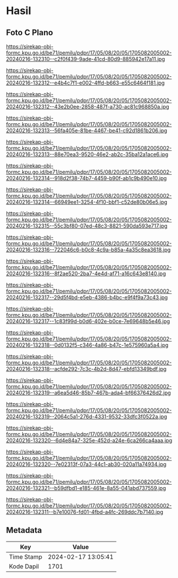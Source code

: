 # Hasil

## Foto C Plano

https://sirekap-obj-formc.kpu.go.id/be71/pemilu/pdpr/17/05/08/20/05/1705082005002-20240216-132310--c2f0f439-9ade-41cd-80d9-885942e17a11.jpg

https://sirekap-obj-formc.kpu.go.id/be71/pemilu/pdpr/17/05/08/20/05/1705082005002-20240216-132312--e4b4c7f1-e002-4ffd-b663-e55c6464f181.jpg

https://sirekap-obj-formc.kpu.go.id/be71/pemilu/pdpr/17/05/08/20/05/1705082005002-20240216-132312--43e2b0ee-2858-487f-a730-ac81c968850a.jpg

https://sirekap-obj-formc.kpu.go.id/be71/pemilu/pdpr/17/05/08/20/05/1705082005002-20240216-132313--56fa405e-81be-4467-be41-c92d1861b206.jpg

https://sirekap-obj-formc.kpu.go.id/be71/pemilu/pdpr/17/05/08/20/05/1705082005002-20240216-132313--88e70ea3-9520-46e2-ab2c-35ba12a1ace6.jpg

https://sirekap-obj-formc.kpu.go.id/be71/pemilu/pdpr/17/05/08/20/05/1705082005002-20240216-132314--918d2f38-74b7-4459-b90f-ab1c9b490e10.jpg

https://sirekap-obj-formc.kpu.go.id/be71/pemilu/pdpr/17/05/08/20/05/1705082005002-20240216-132314--66949ee1-3254-4f10-bbf1-c52de80b06e5.jpg

https://sirekap-obj-formc.kpu.go.id/be71/pemilu/pdpr/17/05/08/20/05/1705082005002-20240216-132315--55c3bf80-07ed-48c3-8821-590da593e717.jpg

https://sirekap-obj-formc.kpu.go.id/be71/pemilu/pdpr/17/05/08/20/05/1705082005002-20240216-132316--722046c6-b0c8-4c9a-b85a-4a35c8ea3618.jpg

https://sirekap-obj-formc.kpu.go.id/be71/pemilu/pdpr/17/05/08/20/05/1705082005002-20240216-132316--8f2ae520-2ba7-4e4d-af71-a16c643e8140.jpg

https://sirekap-obj-formc.kpu.go.id/be71/pemilu/pdpr/17/05/08/20/05/1705082005002-20240216-132317--29d5f4bd-e5eb-4386-b4bc-e9f4f9a73c43.jpg

https://sirekap-obj-formc.kpu.go.id/be71/pemilu/pdpr/17/05/08/20/05/1705082005002-20240216-132317--1c83f99d-b0d6-402e-b0ce-7e69648b5e46.jpg

https://sirekap-obj-formc.kpu.go.id/be71/pemilu/pdpr/17/05/08/20/05/1705082005002-20240216-132318--0d0132f5-c346-4a86-b47c-1e575960a5a4.jpg

https://sirekap-obj-formc.kpu.go.id/be71/pemilu/pdpr/17/05/08/20/05/1705082005002-20240216-132318--acfde292-7c3c-4b2d-8d47-ebfd13349bdf.jpg

https://sirekap-obj-formc.kpu.go.id/be71/pemilu/pdpr/17/05/08/20/05/1705082005002-20240216-132319--a6ea5d46-85b7-467b-ada4-bf66376426d2.jpg

https://sirekap-obj-formc.kpu.go.id/be71/pemilu/pdpr/17/05/08/20/05/1705082005002-20240216-132319--2064c5a1-276d-4331-9532-33dfc3f0522a.jpg

https://sirekap-obj-formc.kpu.go.id/be71/pemilu/pdpr/17/05/08/20/05/1705082005002-20240216-132320--6d4e84a7-325e-452d-a24e-6ca266ca4aaa.jpg

https://sirekap-obj-formc.kpu.go.id/be71/pemilu/pdpr/17/05/08/20/05/1705082005002-20240216-132320--7e02313f-07a3-44c1-ab30-020a11a74934.jpg

https://sirekap-obj-formc.kpu.go.id/be71/pemilu/pdpr/17/05/08/20/05/1705082005002-20240216-132321--b59dfbd1-e185-461e-8a55-041abd737559.jpg

https://sirekap-obj-formc.kpu.go.id/be71/pemilu/pdpr/17/05/08/20/05/1705082005002-20240216-132311--b7e10076-fd01-4fbd-a4fc-269ddc7b7140.jpg


## Metadata

| Key        | Value               |
| ---------- | ------------------- |
| Time Stamp | 2024-02-17 13:05:41 |
| Kode Dapil | 1701                |




